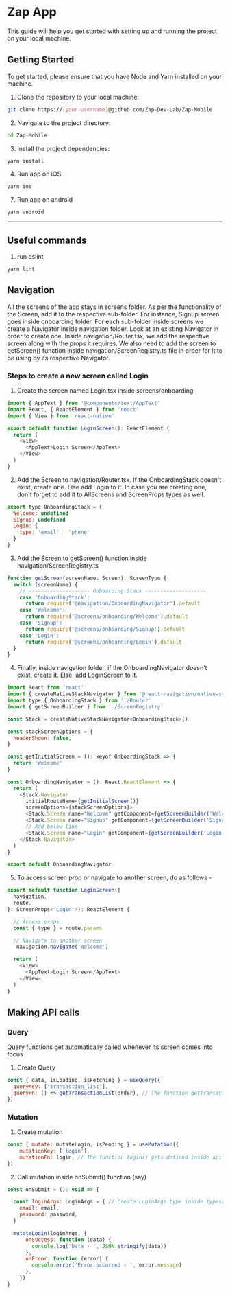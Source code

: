 # Zap App

This guide will help you get started with setting up and running the project on your local machine. 

## Getting Started

To get started, please ensure that you have Node and Yarn installed on your machine. 

1. Clone the repository to your local machine:
```bash
git clone https://[your-username]@github.com/Zap-Dev-Lab/Zap-Mobile
```
2. Navigate to the project directory:
```bash
cd Zap-Mobile
```
3. Install the project dependencies:
```bash
yarn install
```
4. Run app on iOS
```bash
yarn ios
```
7. Run app on android
```bash
yarn android
```

----

## Useful commands

1. run eslint
```
yarn lint
```

## Navigation

All the screens of the app stays in screens folder. As per the functionality of the Screen, add it to the respective sub-folder. For instance, Signup screen goes inside onboarding folder. For each sub-folder inside screens we create a Navigator inside navigation folder. Look at an existing Navigator in order to create one.
Inside navigation/Router.tsx, we add the respective screen along with the props it requires.
We also need to add the screen to getScreen() function inside navigation/ScreenRegistry.ts file in order for it to be using by its respective Navigator.

### Steps to create a new screen called Login

1. Create the screen named Login.tsx inside screens/onboarding

```javascript
import { AppText } from '@components/text/AppText'
import React, { ReactElement } from 'react'
import { View } from 'react-native'

export default function LoginScreen(): ReactElement {
  return (
    <View>
      <AppText>Login Screen</AppText>
    </View>
  )
}
```

2. Add the Screen to navigation/Router.tsx. If the OnboardingStack doesn't exist, create one. Else add Login to it. In case you are creating one, don't forget to add it to AllScreens and ScreenProps types as well.

```javascript
export type OnboardingStack = {
  Welcome: undefined
  Signup: undefined
  Login: {
    type: 'email' | 'phone'
  }
}
```

3. Add the Screen to getScreen() function inside navigation/ScreenRegistry.ts
```javascript
function getScreen(screenName: Screen): ScreenType {
  switch (screenName) {
    // -------------------- Onboarding Stack --------------------
    case 'OnboardingStack':
      return require('@navigation/OnboardingNavigator').default
    case 'Welcome':
      return require('@screens/onboarding/Welcome').default
    case 'Signup':
      return require('@screens/onboarding/Signup').default
    case 'Login':
      return require('@screens/onboarding/Login').default
  }
}
```


4. Finally, inside navigation folder, if the OnboardingNavigator doesn't exist, create it. Else, add LoginScreen to it.

```javascript
import React from 'react'
import { createNativeStackNavigator } from '@react-navigation/native-stack'
import type { OnboardingStack } from './Router'
import { getScreenBuilder } from './ScreenRegistry'

const Stack = createNativeStackNavigator<OnboardingStack>()

const stackScreenOptions = {
  headerShown: false,
}

const getInitialScreen = (): keyof OnboardingStack => {
  return 'Welcome'
}

const OnboardingNavigator = (): React.ReactElement => {
  return (
    <Stack.Navigator
      initialRouteName={getInitialScreen()}
      screenOptions={stackScreenOptions}>
      <Stack.Screen name="Welcome" getComponent={getScreenBuilder('Welcome')} />
      <Stack.Screen name="Signup" getComponent={getScreenBuilder('Signup')} />
      // Add below line
      <Stack.Screen name="Login" getComponent={getScreenBuilder('Login')} />
    </Stack.Navigator>
  )
}

export default OnboardingNavigator
```

5. To access screen prop or navigate to another screen, do as follows -

```javascript
export default function LoginScreen({
  navigation,
  route,
}: ScreenProps<'Login'>): ReactElement {

  // Access props
  const { type } = route.params

  // Navigate to another screen
   navigation.navigate('Welcome')

  return (
    <View>
      <AppText>Login Screen</AppText>
    </View>
  )
}
```

## Making API calls

### Query
Query functions get automatically called whenever its screen comes into focus

1. Create Query

```javascript
const { data, isLoading, isFetching } = useQuery({
  queryKey: ['transaction_list'],
  queryFn: () => getTransactionList(order), // The function getTransactionList() gets defined inside api folder
})
```


### Mutation

1. Create mutation

```javascript
const { mutate: mutateLogin, isPending } = useMutation({
    mutationKey: ['login'],
    mutationFn: login, // The function login() gets defined inside api folder
})
```

2. Call mutation inside onSubmit() function (say)

```javascript
const onSubmit = (): void => {

  const loginArgs: LoginArgs = { // Create LoginArgs type inside types/user.ts
    email: email,
    password: password,
  }

  mutateLogin(loginArgs, {
      onSuccess: function (data) {
        console.log('Data - ', JSON.stringify(data))
      },
      onError: function (error) {
        console.error('Error occurred - ', error.message)
      },
    })
}
```


